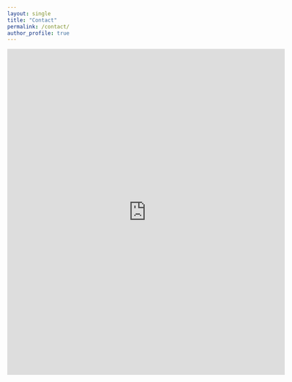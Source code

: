 ```yaml
---
layout: single
title: "Contact"
permalink: /contact/
author_profile: true
---
```

<iframe src="https://docs.google.com/forms/d/e/1FAIpQLSei4MEnPz7yh0dQ8Aq-AwYtkm_TVJ1kMsUpEpvLp_8CxW9GJg/viewform?embedded=true" width="640" height="751" frameborder="0" marginheight="0" marginwidth="0">Loading...</iframe>
